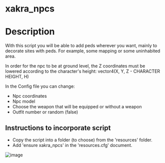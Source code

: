 # xakra_npcs

# Description
With this script you will be able to add peds wherever you want, mainly to decorate sites with peds. For example, some mapping or some uninhabited area.

In order for the npc to be at ground level, the Z coordinates must be lowered according to the character's height: vector4(X, Y, Z - CHARACTER HEIGHT, H)

In the Config file you can change:
- Npc coordinates
- Npc model
- Choose the weapon that will be equipped or without a weapon
- Outfit number or random (false)

## Instructions to incorporate script
- Copy the script into a folder (to choose) from the 'resources' folder.
- Add 'ensure xakra_npcs' in the 'resources.cfg' document.

![image](https://user-images.githubusercontent.com/107937295/193420174-345687bb-69d3-4ac7-856e-7ccc805556d4.png)

